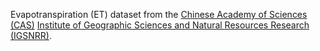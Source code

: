 Evapotranspiration (ET) dataset from the
[Chinese Academy of Sciences (CAS)](https://www.cas.cn/)
[Institute of Geographic Sciences and Natural Resources Research (IGSNRR)](http://english.igsnrr.cas.cn/).

